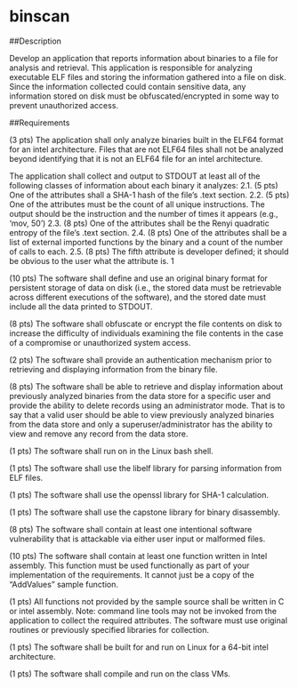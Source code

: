 # binscan
##Description

Develop an application that reports information about binaries to a file for analysis and retrieval.
This application is responsible for analyzing executable ELF files and storing the information gathered into
a file on disk. Since the information collected could contain sensitive data, any information stored on disk
must be obfuscated/encrypted in some way to prevent unauthorized access.

##Requirements

(3 pts) The application shall only analyze binaries built in the ELF64 format for an intel architecture.
Files that are not ELF64 files shall not be analyzed beyond identifying that it is not an ELF64 file for an
intel architecture.

The application shall collect and output to STDOUT at least all of the following classes of information
about each binary it analyzes:
2.1. (5 pts) One of the attributes shall a SHA-1 hash of the file’s .text section.
2.2. (5 pts) One of the attributes must be the count of all unique instructions. The output should be
the instruction and the number of times it appears (e.g., ‘mov, 50’)
2.3. (8 pts) One of the attributes shall be the Renyi quadratic entropy of the file’s .text section.
2.4. (8 pts) One of the attributes shall be a list of external imported functions by the binary and a
count of the number of calls to each.
2.5. (8 pts) The fifth attribute is developer defined; it should be obvious to the user what the
attribute is. 1

(10 pts) The software shall define and use an original binary format for persistent storage of data on
disk (i.e., the stored data must be retrievable across different executions of the software), and the
stored date must include all the data printed to STDOUT.

(8 pts) The software shall obfuscate or encrypt the file contents on disk to increase the difficulty of
individuals examining the file contents in the case of a compromise or unauthorized system access.

(2 pts) The software shall provide an authentication mechanism prior to retrieving and displaying
information from the binary file.

(8 pts) The software shall be able to retrieve and display information about previously analyzed
binaries from the data store for a specific user and provide the ability to delete records using an
administrator mode. That is to say that a valid user should be able to view previously analyzed
binaries from the data store and only a superuser/administrator has the ability to view and remove
any record from the data store.

(1 pts) The software shall run on in the Linux bash shell.

(1 pts) The software shall use the libelf library for parsing information from ELF files.

(1 pts) The software shall use the openssl library for SHA-1 calculation.

(1 pts) The software shall use the capstone library for binary disassembly.

(8 pts) The software shall contain at least one intentional software vulnerability that is attackable via
either user input or malformed files.

(10 pts) The software shall contain at least one function written in Intel assembly. This function must
be used functionally as part of your implementation of the requirements. It cannot just be a copy of
the “AddValues” sample function.

(1 pts) All functions not provided by the sample source shall be written in C or intel assembly. Note:
command line tools may not be invoked from the application to collect the required attributes. The
software must use original routines or previously specified libraries for collection.

(1 pts) The software shall be built for and run on Linux for a 64-bit intel architecture.

(1 pts) The software shall compile and run on the class VMs.
